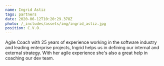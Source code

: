```yaml
---
name: Ingrid Astiz
tags: partners
date: 2020-06-12T10:20:29.378Z
photo: /_includes/assets/img/ingrid_astiz.jpg
position: C.V.O.
---
```


Agile Coach with 25 years of experience working in the software industry and leading enterprise projects, Ingrid helps us in defining our internal and external strategy. With her agile experience she's also a great help in coaching our dev team.
